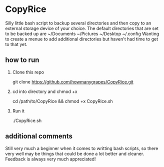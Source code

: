 # CopyRice
Silly little bash script to backup several directories and then copy to an external storage device of your choice.
The default directories that are set to be backed up are
~/Documents
~/Pictures
~/Desktop
~/.config
Wanting to create a menue to add additional directories but haven't had time to get to that yet.

## how to run
1. Clone this repo

   git clone https://github.com/howmanygrapes/CopyRice.git

3. cd into directory and chmod +x

   cd /path/to/CopyRice && chmod +x CopyRice.sh

5. Run it

   ./CopyRice.sh

## additional comments
Still very much a beginner when it comes to writting bash scripts, so there very well may be things that could be done a lot better and cleaner.
Feedback is always very much appreciated!
